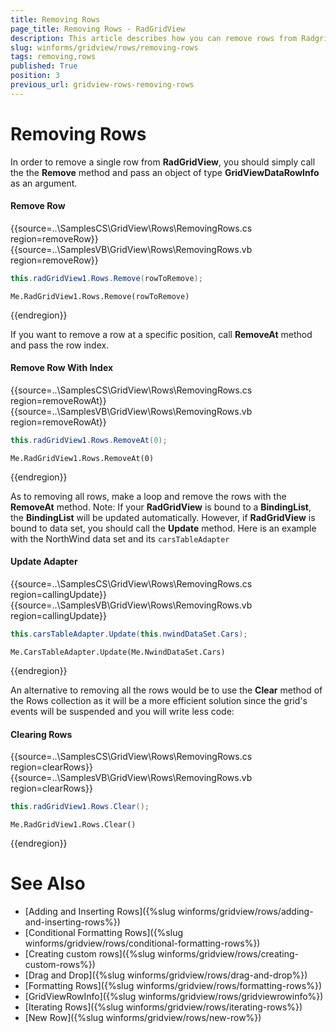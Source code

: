 ```yaml
---
title: Removing Rows
page_title: Removing Rows - RadGridView
description: This article describes how you can remove rows from RadgridView at runtime.
slug: winforms/gridview/rows/removing-rows
tags: removing,rows
published: True
position: 3
previous_url: gridview-rows-removing-rows
---
```


# Removing Rows

In order to remove a single row from __RadGridView__, you should simply call the the __Remove__ method and pass an object of type __GridViewDataRowInfo__ as an argument.

#### Remove Row

{{source=..\SamplesCS\GridView\Rows\RemovingRows.cs region=removeRow}} 
{{source=..\SamplesVB\GridView\Rows\RemovingRows.vb region=removeRow}} 

````C#
this.radGridView1.Rows.Remove(rowToRemove);

````
````VB.NET
Me.RadGridView1.Rows.Remove(rowToRemove)

````

{{endregion}} 

If you want to remove a row at a specific position, call __RemoveAt__ method and pass the row index.

#### Remove Row With Index

{{source=..\SamplesCS\GridView\Rows\RemovingRows.cs region=removeRowAt}} 
{{source=..\SamplesVB\GridView\Rows\RemovingRows.vb region=removeRowAt}} 

````C#
this.radGridView1.Rows.RemoveAt(0);

````
````VB.NET
Me.RadGridView1.Rows.RemoveAt(0)

````

{{endregion}} 

As to removing all rows, make a loop and remove the rows with the __RemoveAt__ method. Note: If your __RadGridView__ is bound to a __BindingList__, the __BindingList__ will be updated automatically. However, if __RadGridView__ is bound to data set, you should call the __Update__ method. Here is an example with the NorthWind data set and its `carsTableAdapter`

#### Update Adapter

{{source=..\SamplesCS\GridView\Rows\RemovingRows.cs region=callingUpdate}} 
{{source=..\SamplesVB\GridView\Rows\RemovingRows.vb region=callingUpdate}} 

````C#
this.carsTableAdapter.Update(this.nwindDataSet.Cars);

````
````VB.NET
Me.CarsTableAdapter.Update(Me.NwindDataSet.Cars)

````

{{endregion}} 

An alternative to removing all the rows would be to use the __Clear__ method of the Rows collection as it will be a more efficient solution since the grid's events will be suspended and you will write less code:

#### Clearing Rows

{{source=..\SamplesCS\GridView\Rows\RemovingRows.cs region=clearRows}} 
{{source=..\SamplesVB\GridView\Rows\RemovingRows.vb region=clearRows}} 

````C#
this.radGridView1.Rows.Clear();

````
````VB.NET
Me.RadGridView1.Rows.Clear()

````

{{endregion}}

# See Also

* [Adding and Inserting Rows]({%slug winforms/gridview/rows/adding-and-inserting-rows%})
* [Conditional Formatting Rows]({%slug winforms/gridview/rows/conditional-formatting-rows%})
* [Creating custom rows]({%slug winforms/gridview/rows/creating-custom-rows%})
* [Drag and Drop]({%slug winforms/gridview/rows/drag-and-drop%})
* [Formatting Rows]({%slug winforms/gridview/rows/formatting-rows%})
* [GridViewRowInfo]({%slug winforms/gridview/rows/gridviewrowinfo%})
* [Iterating Rows]({%slug winforms/gridview/rows/iterating-rows%})
* [New Row]({%slug winforms/gridview/rows/new-row%})

